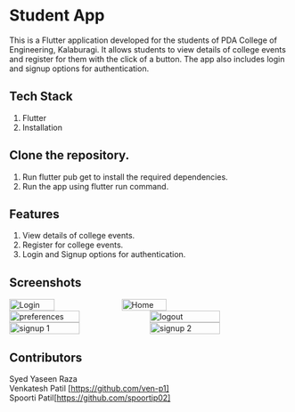 # Student App
This is a Flutter application developed for the students of PDA College of Engineering, Kalaburagi. It allows students to view details of college events and register for them with the click of a button. The app also includes login and signup options for authentication.

## Tech Stack
1. Flutter
2. Installation
## Clone the repository.
1. Run flutter pub get to install the required dependencies.
2. Run the app using flutter run command.
## Features
1. View details of college events.
2. Register for college events.
3. Login and Signup options for authentication.

## Screenshots
<div style="display:flex;">
  <img src="https://user-images.githubusercontent.com/53128093/228921835-1beec8aa-3fe0-4871-a135-efcc75d29ab8.PNG" alt="Login" width="40%">
  <img src="https://user-images.githubusercontent.com/53128093/228921890-3c24a23d-f384-489b-a2a0-a7c9a651c17f.PNG" alt="Home" width="40%">
</div>

<div style="display:flex;">
  <img src="https://user-images.githubusercontent.com/53128093/228921948-ff59a1a2-d6a9-4aa2-ac41-210b33deab55.PNG" alt="preferences" width="50%">
  <img src="https://user-images.githubusercontent.com/53128093/228921984-8c04c10c-0611-41ca-99fe-0ae7cd7793b0.PNG" alt="logout" width="50%">
</div>

<div style="display:flex;">
  <img src="https://user-images.githubusercontent.com/53128093/228921996-e0908941-2440-4a9e-b9e3-878812339cb5.PNG" alt="signup 1" width="50%">
  <img src="https://user-images.githubusercontent.com/53128093/228922012-59080c89-7ccc-4bae-a4b6-a237bc6ccab2.PNG" alt="signup 2" width="50%">
</div>








## Contributors
Syed Yaseen Raza <br>
Venkatesh Patil [https://github.com/ven-p1] <br>
Spoorti Patil[https://github.com/spoortip02]

